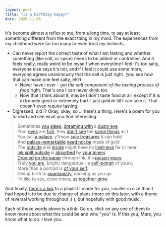 ```yaml
---
layout: post
title: "Is a birthday happy?"
date: 2020-11-06
---
```


It's become almost a reflex to me, from a long time, to say at least something different from the exact thing in my mind. The experiences from my childhood were far too many to even trust my instincts, 
* Can never report the correct taste of what I am tasting and whether something (like *salt*, or spice) needs to be added or controlled. And it feels really, really weird to be myself when everytime I feel it's too salty, everyone else says it's not, and if I feel it could use some more, everyone agrees unanimously that the salt is just right. (you see how that can make one feel salty, eh?)
    * Never have I ever - *got the salt component of the tasting process of food* right. That's one I can never drink too.
    * Now that I think about it, maybe I don't taste food at all, except if it is extremely good or extremely bad. I just gobble till I can take it. That doesn't even require tasting.
* Digressed, did I? Okay, okay, so ... here's a thing. Here's a poem for you to read and see what you find interesting: 
> Sometimes [you](https://www.youtube.com/watch?v=dQw4w9WgXcQ) [sleep](https://www.instagram.com/p/BWTBaQvn-qn/), [dreaming with](https://www.instagram.com/p/CDTUStgsXn6/) a [dusty eye](https://www.instagram.com/p/BPMwH7CDE_O/) <br>
> Your [eyes](https://www.instagram.com/p/CDOABD4s4zl/) are [fish](https://www.instagram.com/p/CFzS2xvsxOE/), they [don't see](https://www.instagram.com/p/CDDoHOvM_z2/) the [same things](https://www.instagram.com/p/CFbVlTMMPkS/) as I <br>
> You call [a palace](https://www.instagram.com/p/CCu2xxYs4ig/), y'know [sole treasures](https://www.instagram.com/p/CFHxOAOs05P/) it can hold <br>
> And [palace-remarkable](https://www.instagram.com/p/CEWYGFkMa3L/) [need not be](https://www.instagram.com/p/B6zMqIlAnz7/) made of gold <br>
> The [outside](https://www.instagram.com/p/B8ukt7hgwtk/) and [inside](https://www.instagram.com/p/CCnlzL4syR9/) might have no [likeliness](https://www.instagram.com/p/B8buII3gDjG/) far or near <br>
> [Ink spilt outside](https://www.instagram.com/p/CCgTS7hMmWH/) is [absorbed](https://www.instagram.com/p/CF2CeC7Mm2Z/) by [your inners](https://www.instagram.com/p/CGzffqxMldd/) <br>
> [Drooled](https://www.instagram.com/p/BoquDWWBtWe/) [on the paper](https://fawkes4494d3.github.io/himars/) through ink, it's [poison yours](https://www.instagram.com/p/Boejq9BhvSj/) <br>
> Truly [you are](https://www.instagram.com/p/B_SF9jfgTz0/), bright; dangerous - a [self-potrait](https://www.instagram.com/p/B_SF9jfgTz0/) of yours, <br>
> More than a portrait is [of your self](https://www.instagram.com/p/B0RyBqQg--E/). <br>
> Giving birth to [spontaneity](https://www.instagram.com/p/B_pwQuugDcA/), dancing as you go <br>
> I'd like to see, close times, [us together grow](https://www.instagram.com/p/CBqMNAVMuSH/). 
<!--
bohemian rhapsody, semicolon, poison ivy,
[making up a story about a leaf](https://www.instagram.com/p/BxEc7_iAz4B/) 
[everything I do, you do better than me](https://www.instagram.com/p/B18MTELH8PN/)   
[confident](https://www.instagram.com/p/B9ZKTMfghUX/)  
[hell](https://www.instagram.com/p/B_XI5vvglRC/)   
[lyric from kimi no na wa](https://www.instagram.com/p/CDDoHOvM_z2/)
[big eyes and pulp fiction](https://www.instagram.com/p/CDOABD4s4zl/)
[trying to retain the treasure](https://www.instagram.com/p/CDTUStgsXn6/)
[learn to breathe](https://www.instagram.com/p/CEDgtrGMx7J/)
[acquiescence](https://www.instagram.com/p/CEWYGFkMa3L/)
-->
<!--
M+A+R+S+I+L+E+A = 78th word e actual link thakbe, 
baki gulo rickroll and marsilea r favourite gaan and aankar link
-->
And finally, [here's a link](https://www.youtube.com/playlist?list=PL_81wIHVJYPvrNGDfDDEr42t5h3CXzAPi) to a playlist I made for you, smaller in size than I had hoped it to be due to change of plans (more on this later, with a theme of reversal working throughout ;) ), but hopefully with good music.

Each of those words above is a link. Go on, click on any one of them to know more about what this could be and who "you" is.
If this you, Mars, you know what to do. I love you.
